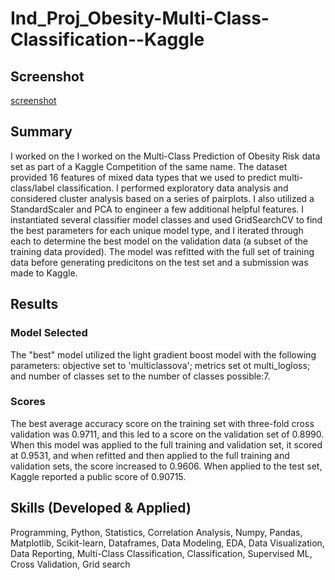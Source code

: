 # Ind_Proj_Obesity-Multi-Class-Classification--Kaggle

## Screenshot
[screenshot](https://github.com/dmarks84/Ind_Project_Obesity-Multi-Class-Classification--Kaggle/blob/main/obesity_screenshot.png?raw=true)

## Summary
I worked on the I worked on the Multi-Class Prediction of Obesity Risk data set as part of a Kaggle Competition of the same name.  The dataset provided 16 features of mixed data types that we used to predict multi-class/label classification.  I performed exploratory data analysis and considered cluster analysis based on a series of pairplots.  I also utilized a StandardScaler and PCA to engineer a few additional helpful features.  I instantiated several classifier model classes and used GridSearchCV to find the best parameters for each unique model type, and I iterated through each to determine the best model on the validation data (a subset of the training data provided).  The model was refitted with the full set of training data before generating predicitons on the test set and a submission was made to Kaggle.  

## Results
### Model Selected
The "best" model utilized the light gradient boost model with the following parameters: objective set to 'multiclassova'; metrics set ot multi_logloss; and number of classes set to the number of classes possible:7.  

### Scores
The best average accuracy score on the training set with three-fold cross validation was 0.9711, and this led to a score on the validation set of 0.8990.  When this model was applied to the full training and validation set, it scored at 0.9531, and when refitted and then applied to the full training and validation sets, the score increased to 0.9606.  When applied to the test set, Kaggle reported a public score of 0.90715.

## Skills (Developed & Applied)
Programming, Python, Statistics, Correlation Analysis, Numpy, Pandas, Matplotlib, Scikit-learn, Dataframes, Data Modeling, EDA, Data Visualization, Data Reporting, Multi-Class Classification, Classification, Supervised ML, Cross Validation, Grid search
